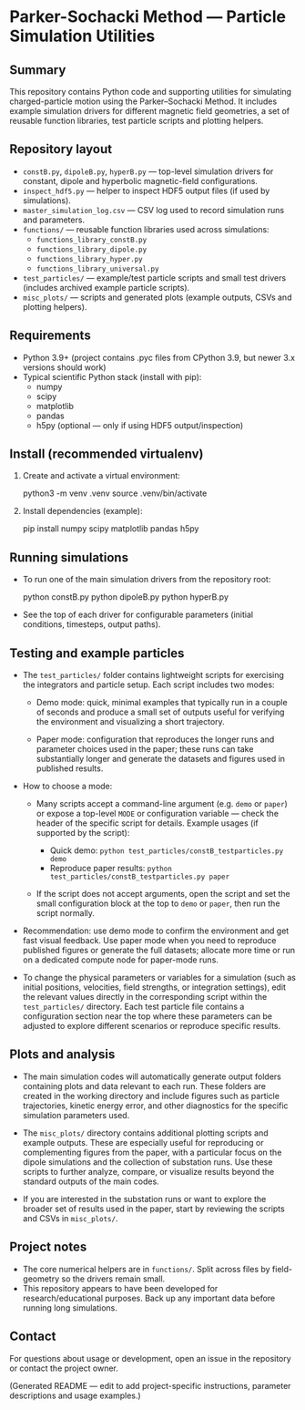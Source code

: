 Parker-Sochacki Method — Particle Simulation Utilities
=====================================================

Summary
-------
This repository contains Python code and supporting utilities for simulating charged-particle motion using the Parker–Sochacki Method. It includes example simulation drivers for different magnetic field geometries, a set of reusable function libraries, test particle scripts and plotting helpers.

Repository layout
-----------------
- `constB.py`, `dipoleB.py`, `hyperB.py` — top-level simulation drivers for constant, dipole and hyperbolic magnetic-field configurations.
- `inspect_hdf5.py` — helper to inspect HDF5 output files (if used by simulations).
- `master_simulation_log.csv` — CSV log used to record simulation runs and parameters.
- `functions/` — reusable function libraries used across simulations:
  - `functions_library_constB.py`
  - `functions_library_dipole.py`
  - `functions_library_hyper.py`
  - `functions_library_universal.py`
- `test_particles/` — example/test particle scripts and small test drivers (includes archived example particle scripts).
- `misc_plots/` — scripts and generated plots (example outputs, CSVs and plotting helpers).

Requirements
------------
- Python 3.9+ (project contains .pyc files from CPython 3.9, but newer 3.x versions should work)
- Typical scientific Python stack (install with pip):
  - numpy
  - scipy
  - matplotlib
  - pandas
  - h5py (optional — only if using HDF5 output/inspection)

Install (recommended virtualenv)
-------------------------------
1. Create and activate a virtual environment:

   python3 -m venv .venv
   source .venv/bin/activate

2. Install dependencies (example):

   pip install numpy scipy matplotlib pandas h5py

Running simulations
-------------------
- To run one of the main simulation drivers from the repository root:

  python constB.py
  python dipoleB.py
  python hyperB.py

- See the top of each driver for configurable parameters (initial conditions, timesteps, output paths).

Testing and example particles
-----------------------------
- The `test_particles/` folder contains lightweight scripts for exercising the integrators and particle setup. Each script includes two modes:

  - Demo mode: quick, minimal examples that typically run in a couple of seconds and produce a small set of outputs useful for verifying the environment and visualizing a short trajectory.

  - Paper mode: configuration that reproduces the longer runs and parameter choices used in the paper; these runs can take substantially longer and generate the datasets and figures used in published results.

- How to choose a mode:
  - Many scripts accept a command-line argument (e.g. `demo` or `paper`) or expose a top-level `MODE` or configuration variable — check the header of the specific script for details. Example usages (if supported by the script):

    - Quick demo: `python test_particles/constB_testparticles.py demo`
    - Reproduce paper results: `python test_particles/constB_testparticles.py paper`

  - If the script does not accept arguments, open the script and set the small configuration block at the top to `demo` or `paper`, then run the script normally.

- Recommendation: use demo mode to confirm the environment and get fast visual feedback. Use paper mode when you need to reproduce published figures or generate the full datasets; allocate more time or run on a dedicated compute node for paper-mode runs.

- To change the physical parameters or variables for a simulation (such as initial positions, velocities, field strengths, or integration settings), edit the relevant values directly in the corresponding script within the `test_particles/` directory. Each test particle file contains a configuration section near the top where these parameters can be adjusted to explore different scenarios or reproduce specific results.

Plots and analysis
------------------
- The main simulation codes will automatically generate output folders containing plots and data relevant to each run. These folders are created in the working directory and include figures such as particle trajectories, kinetic energy error, and other diagnostics for the specific simulation parameters used.

- The `misc_plots/` directory contains additional plotting scripts and example outputs. These are especially useful for reproducing or complementing figures from the paper, with a particular focus on the dipole simulations and the collection of substation runs. Use these scripts to further analyze, compare, or visualize results beyond the standard outputs of the main codes.

- If you are interested in the substation runs or want to explore the broader set of results used in the paper, start by reviewing the scripts and CSVs in `misc_plots/`.

Project notes
-------------
- The core numerical helpers are in `functions/`. Split across files by field-geometry so the drivers remain small.
- This repository appears to have been developed for research/educational purposes. Back up any important data before running long simulations.

Contact
-------
For questions about usage or development, open an issue in the repository or contact the project owner.

(Generated README — edit to add project-specific instructions, parameter descriptions and usage examples.)
